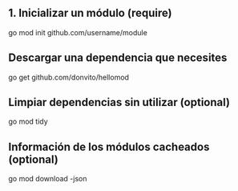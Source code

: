 ## 1. Inicializar un módulo (require)
go mod init github.com/username/module


## Descargar una dependencia que necesites
go get github.com/donvito/hellomod


## Limpiar dependencias sin utilizar (optional)
go mod tidy


## Información de los módulos cacheados (optional)
go mod download -json